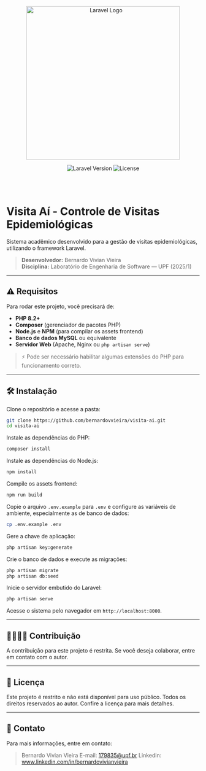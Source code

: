 <p align="center">
  <a href="https://laravel.com" target="_blank">
    <img src="https://raw.githubusercontent.com/laravel/art/master/logo-lockup/5%20SVG/2%20CMYK/1%20Full%20Color/laravel-logolockup-cmyk-red.svg" width="400" alt="Laravel Logo">
  </a>
</p>

<p align="center">
  <img src="https://img.shields.io/badge/Laravel-^12.x-FF2D20?style=for-the-badge&logo=laravel" alt="Laravel Version">
  <img src="https://img.shields.io/badge/License-Restricted-red?style=for-the-badge" alt="License">
</p>

<br><br>

# Visita Aí - Controle de Visitas Epidemiológicas

Sistema acadêmico desenvolvido para a gestão de visitas epidemiológicas, utilizando o framework Laravel.

> **Desenvolvedor:** Bernardo Vivian Vieira  
> **Disciplina:** Laboratório de Engenharia de Software — UPF (2025/1)

---

## ⚠️ Requisitos

Para rodar este projeto, você precisará de:

- **PHP 8.2+**
- **Composer** (gerenciador de pacotes PHP)
- **Node.js** e **NPM** (para compilar os assets frontend)
- **Banco de dados MySQL** ou equivalente
- **Servidor Web** (Apache, Nginx ou `php artisan serve`)

> ⚡ Pode ser necessário habilitar algumas extensões do PHP para funcionamento correto.

---

## 🛠️ Instalação

Clone o repositório e acesse a pasta:

```bash
git clone https://github.com/bernardovvieira/visita-ai.git
cd visita-ai
```
Instale as dependências do PHP:
```bash
composer install
```
Instale as dependências do Node.js:
```bash
npm install
```
Compile os assets frontend:
```bash
npm run build
```
Copie o arquivo `.env.example` para `.env` e configure as variáveis de ambiente, especialmente as de banco de dados:
```bash
cp .env.example .env
```
Gere a chave de aplicação:
```bash
php artisan key:generate
```
Crie o banco de dados e execute as migrações:
```bash
php artisan migrate
php artisan db:seed
```
Inicie o servidor embutido do Laravel:
```bash
php artisan serve
```
Acesse o sistema pelo navegador em `http://localhost:8000`.

---

## 🫱🏽‍🫲🏼 Contribuição
A contribuição para este projeto é restrita. Se você deseja colaborar, entre em contato com o autor.

---

## 📃 Licença
Este projeto é restrito e não está disponível para uso público. Todos os direitos reservados ao autor. Confire a licença para mais detalhes.

---

## 📱 Contato
Para mais informações, entre em contato: 
> Bernardo Vivian Vieira
> E-mail: 179835@upf.br
> Linkedin: www.linkedin.com/in/bernardovivianvieira